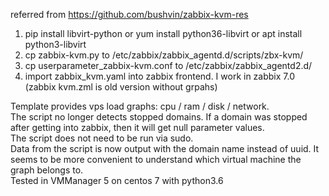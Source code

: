 referred from https://github.com/bushvin/zabbix-kvm-res

1. pip install libvirt-python or yum install python36-libvirt or apt install python3-libvirt  
2. cp zabbix-kvm.py to /etc/zabbix/zabbix_agentd.d/scripts/zbx-kvm/
3. cp userparameter_zabbix-kvm.conf to /etc/zabbix/zabbix_agentd2.d/
4. import zabbix_kvm.yaml into zabbix frontend. I work in zabbix 7.0 (zabbix kvm.zml is old version without grpahs)

Template provides vps load graphs: cpu / ram / disk / network.  
The script no longer detects stopped domains. If a domain was stopped after getting into zabbix, then it will get null parameter values.  
The script does not need to be run via sudo.  
Data from the script is now output with the domain name instead of uuid. It seems to be more convenient to understand which virtual machine the graph belongs to.  
Tested in VMManager 5 on centos 7 with python3.6  

